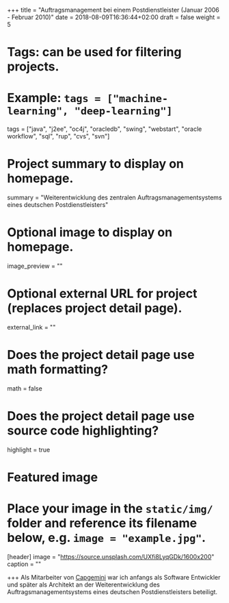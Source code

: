 +++
title = "Auftragsmanagement bei einem Postdienstleister (Januar 2006 - Februar 2010)"
date = 2018-08-09T16:36:44+02:00
draft = false
weight = 5

# Tags: can be used for filtering projects.
# Example: `tags = ["machine-learning", "deep-learning"]`
tags = ["java", "j2ee", "oc4j", "oracledb", "swing", "webstart", "oracle workflow", "sql", "rup", "cvs", "svn"]

# Project summary to display on homepage.
summary = "Weiterentwicklung des zentralen Auftragsmanagementsystems eines deutschen Postdienstleisters"

# Optional image to display on homepage.
image_preview = ""

# Optional external URL for project (replaces project detail page).
external_link = ""

# Does the project detail page use math formatting?
math = false

# Does the project detail page use source code highlighting?
highlight = true

# Featured image
# Place your image in the `static/img/` folder and reference its filename below, e.g. `image = "example.jpg"`.
[header]
image = "https://source.unsplash.com/UXfi8LyqGDk/1600x200"
caption = ""

+++
Als Mitarbeiter von [Capgemini](https://de.wikipedia.org/wiki/Capgemini) war ich anfangs als Software Entwickler und später als Architekt an der Weiterentwicklung des Auftragsmanagementsystems eines deutschen Postdienstleisters beteiligt.
